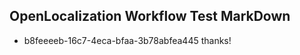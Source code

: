 ## OpenLocalization Workflow Test MarkDown
* b8feeeeb-16c7-4eca-bfaa-3b78abfea445 thanks!

<!--HONumber=Sep16_HO1-->



